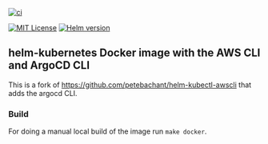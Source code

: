 [![ci](https://github.com/gleruzh/helm-kubectl-awscli-argocd/actions/workflows/image-build-push.yml/badge.svg)](https://github.com/gleruzh/helm-kubectl-awscli-argocd/actions/workflows/image-build-push.yml)
<!-- [START BADGES] -->
<!-- Please keep comment here to allow auto update -->
[![MIT License](https://img.shields.io/github/license/gleruzh/helm-kubectl-awscli-argocd?style=flat-square)](https://github.com/gleruzh/helm-kubectl-awscli-argocd/blob/master/LICENSE)
[![Helm version](https://img.shields.io/static/v1?label=&labelColor=black&message=helm-v&color=0076D6&style=flat-square&logo=helm&logoColor=blue)](https://github.com/helm/helm/releases/tag/v)
<!-- [END BADGES] -->
## helm-kubernetes Docker image with the AWS CLI and ArgoCD CLI
This is a fork of
https://github.com/petebachant/helm-kubectl-awscli
that adds the argocd CLI.

### Build

For doing a manual local build of the image run `make docker`.
